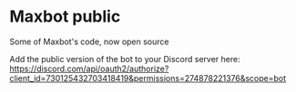 # Maxbot public
Some of Maxbot's code, now open source

Add the public version of the bot to your Discord server here:
https://discord.com/api/oauth2/authorize?client_id=730125432703418419&permissions=274878221376&scope=bot
